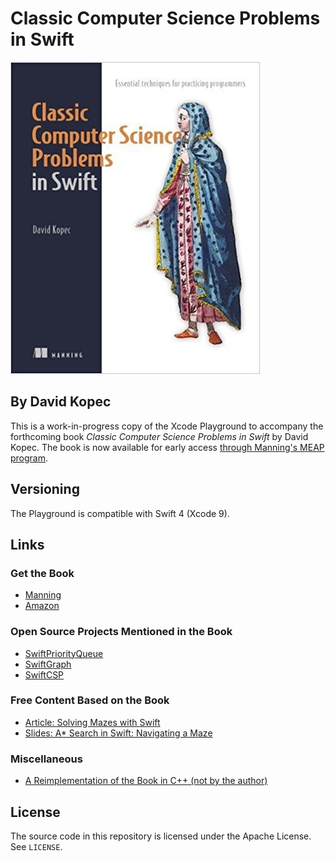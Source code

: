 # Classic Computer Science Problems in Swift
![Classic Computer Science Problems in Swift Cover](cover.jpg)
## By David Kopec

This is a work-in-progress copy of the Xcode Playground to accompany the forthcoming book *Classic Computer Science Problems in Swift* by David Kopec. The book is now available for early access [through Manning's MEAP program](https://www.manning.com/books/classic-computer-science-problems-in-swift).

## Versioning

The Playground is compatible with Swift 4 (Xcode 9).

## Links

### Get the Book

- [Manning](https://www.manning.com/books/classic-computer-science-problems-in-swift)
- [Amazon](http://amzn.to/2xG6nlF)

### Open Source Projects Mentioned in the Book

- [SwiftPriorityQueue](https://github.com/davecom/SwiftPriorityQueue)
- [SwiftGraph](https://github.com/davecom/SwiftGraph)
- [SwiftCSP](https://github.com/davecom/SwiftCSP)

### Free Content Based on the Book

- [Article: Solving Mazes with Swift](http://freecontent.manning.com/solving-mazes-with-swift/)
- [Slides: A* Search in Swift: Navigating a Maze](http://freecontent.manning.com/slideshare-a-search-in-swift-navigating-a-maze/)

### Miscellaneous

- [A Reimplementation of the Book in C++ (not by the author)](https://github.com/araya-andres/classic_computer_sci)

## License

The source code in this repository is licensed under the Apache License. See `LICENSE`.
